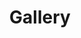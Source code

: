 ---
type: widget_page
headless: false
title: "Gallery"
slug: "gallery"
translationKey: "gallery"
weight: 30
---